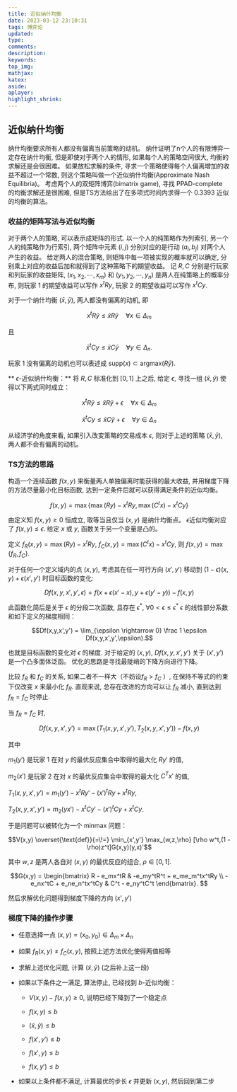 ```yaml
---
title: 近似纳什均衡
date: 2023-03-12 23:10:31
tags: 博弈论
updated:
type:
comments:
description:
keywords:
top_img:
mathjax:
katex:
aside:
aplayer:
highlight_shrink:
---
```




## 近似纳什均衡

纳什均衡要求所有人都没有偏离当前策略的动机。 纳什证明了n个人的有限博弈一定存在纳什均衡, 但是即使对于两个人的情形, 如果每个人的策略空间很大, 均衡的求解还是会很困难。 如果放松求解的条件, 寻求一个策略使得每个人偏离增加的收益不超过一个常数, 则这个策略叫做一个近似纳什均衡(Approximate Nash Equilibria)。 考虑两个人的双矩阵博弈(bimatrix game), 寻找 PPAD-complete 的均衡求解还是很困难, 但是TS方法给出了在多项式时间内求得一个 0.3393 近似的均衡的算法。 


### 收益的矩阵写法与近似均衡

对于两个人的策略, 可以表示成矩阵的形式. 以一个人的纯策略作为列索引, 另一个人的纯策略作为行索引, 两个矩阵中元素 $(i,j)$ 分别对应的是行动 $(a_i,b_j)$ 对两个人产生的收益。 给定两人的混合策略, 则矩阵中每一项被实现的概率就可以确定, 分别乘上对应的收益后加和就得到了这种策略下的期望收益。 记 $R, C$ 分别是行玩家和列玩家的收益矩阵, $(x_1,x_2,\cdots,x_m)$ 和 $(y_1,y_2, \cdots, y_n)$ 是两人在纯策略上的概率分布, 则玩家 $1$ 的期望收益可以写作 $x^tRy$, 玩家 $2$ 的期望收益可以写作 $x^tCy$. 

对于一个纳什均衡 $(\bar{x},\bar{y})$, 两人都没有偏离的动机, 即

$$x^t R \bar{y} \le \bar{x} R \bar{y}\quad \forall x \in \Delta_m$$

且

$$\bar{x}^t C y \le \bar{x} C \bar{y}\quad \forall y \in \Delta_n.$$

玩家 $1$ 没有偏离的动机也可以表述成 $\text{supp}(x) \subset \text{argmax} (R \bar{y})$.

** $\epsilon$-近似纳什均衡：** 将 $R,C$ 标准化到 $[0,1]$ 上之后, 给定 $\epsilon$, 寻找一组 $(\bar{x},\bar{y})$ 使得以下两式同时成立：

$$x^t R \bar{y} \le \bar{x} R \bar{y} + \epsilon\quad \forall x \in \Delta_m \tag{1}$$

$$\bar{x}^t C y \le \bar{x} C \bar{y} + \epsilon\quad \forall y \in \Delta_n\tag{2}$$

从经济学的角度来看, 如果引入改变策略的交易成本 $\epsilon$, 则对于上述的策略 $(\bar{x},\bar{y})$, 两人都不会有偏离的动机。 


### TS方法的思路

构造一个连续函数 $f(x,y)$ 来衡量两人单独偏离时能获得的最大收益, 并用梯度下降的方法尽量最小化目标函数, 达到一定条件后就可以获得满足条件的近似均衡。 

$$f(x,y) = \max \{\max(Ry) - x^tRy,\max(C^tx) - x^tCy\}$$

由定义知 $f(x,y) \ge 0$ 恒成立, 取等当且仅当 $(x,y)$ 是纳什均衡点。  $\epsilon$近似均衡对应了 $f(x,y) \le \epsilon$. 给定 $x$ 或 $y$, 函数关于另一个变量是凸的。  

定义 $f_R(x,y) = \max(Ry)-x^tRy$, $f_C(x,y) = \max(C^tx) - x^tCy$, 则 $f(x,y) = \max\{f_R,f_C\}$.

对于任何一个定义域内的点 $(x,y)$, 考虑其在任一可行方向 $(x',y')$ 移动到 $(1 - \epsilon)(x,y) + \epsilon(x',y')$ 时目标函数的变化:

$$D f(x,y,x',y',\epsilon) = f(x + \epsilon(x'-x), y + \epsilon(y' - y)) - f(x,y)$$

此函数化简后是关于 $\epsilon$ 的分段二次函数, 且存在 $\epsilon^*$, $\forall 0 < \epsilon \le \epsilon^*$ $\epsilon$ 的线性部分系数和如下定义的梯度相同：

$$Df(x,y,x',y') = \lim_{\epsilon \rightarrow 0} \frac 1 \epsilon Df(x,y,x',y',\epsilon).$$

也就是目标函数的变化对 $\epsilon$ 的梯度. 对于给定的 $(x,y)$, $Df(x,y,x',y')$ 关于 $(x',y')$ 是一个凸多面体泛函。 优化的思路是寻找最陡峭的下降方向进行下降。 

比较 $f_R$ 和 $f_C$ 的关系, 如果二者不一样大（不妨设$f_R>f_C$ ）, 在保持不等式的约束下仅改变 $x$ 来最小化 $f_R$. 直观来说, 总存在改进的方向可以让 $f_R$ 减小, 直到达到 $f_R=f_C$ 时停止.

当 $f_R=f_C$ 时, 

$$Df(x,y,x',y') = \max(T_1(x,y,x',y'),T_2(x,y,x',y')) - f(x,y)$$

其中

$m_1(y')$ 是玩家 $1$ 在对 $y$ 的最优反应集合中取得的最大化 $Ry'$ 的值, 

$m_2(x')$ 是玩家 $2$ 在对 $x$ 的最优反应集合中取得的最大化 $C^Tx'$ 的值, 

$T_1(x,y,x',y') = m_1(y') - x^tRy' - (x')^tRy + x^tRy$,

$T_2(x,y,x',y') = m_2(yx') - x^tCy' - (x')^tCy + x^tCy$.


于是问题可以被转化为一个 minmax 问题：

$$V(x,y) \overset{\text{def}}{=\!=} \min_{x',y'} \max_{w,z,\rho} [\rho w^t,(1 - \rho)z^t]G(x,y)(y,x)'$$

其中 $w, z$ 是两人各自对 $(x,y)$ 的最优反应的组合, $\rho \in [0,1]$.



$$G(x,y) =  \begin{bmatrix}
   R - e_mx^tR & -e_my^tR^t + e_me_m^tx^tRy \\
   -e_nx^tC + e_ne_n^tx^tCy & C^t - e_ny^tC^t
\end{bmatrix}. $$ 

然后求解优化问题得到梯度下降的方向 $(x',y')$


### 梯度下降的操作步骤

- 任意选择一点 $(x,y) = (x_0,y_0) \in \Delta_m \times \Delta_n$

- 如果 $f_R(x,y) \neq f_C(x,y)$, 按照上述方法优化使得两值相等


- 求解上述优化问题, 计算 $(\tilde{x}, \tilde{y})$ (之后补上这一段)

- 如果以下条件之一满足, 算法停止, 已经找到 $b$-近似均衡：

	- $V(x,y) - f(x,y) \ge 0$, 说明已经下降到了一个稳定点

	- $f(x,y) \le b$

	- $(\tilde{x}, \tilde{y}) \le b$

	- $f(x',y') \le b$

	- $f(x',y) \le b$

	- $f(x,y') \le b$


- 如果以上条件都不满足, 计算最优的步长 $\epsilon$ 并更新 $(x,y)$, 然后回到第二步




